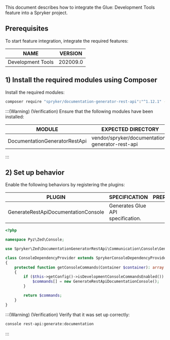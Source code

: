 This document describes how to integrate the Glue: Development Tools feature into a Spryker project.

## Prerequisites
To start feature integration, integrate the required features:

| NAME | VERSION |
|-|-|
| Development Tools | 202009.0 |

## 1) Install the required modules using Composer
Install the required modules:
```bash
composer require "spryker/documentation-generator-rest-api":"^1.12.1" --update-with-dependencies
```

:::(Warning) (Verification)
Ensure that the following modules have been installed:

| MODULE | EXPECTED DIRECTORY |
|-|-|
| DocumentationGeneratorRestApi | vendor/spryker/documentation-generator-rest-api |

:::

## 2) Set up behavior
Enable the following behaviors by registering the plugins:

| PLUGIN | SPECIFICATION | PREREQUISITES | NAMESPACE |
|-|-|-|-|
| GenerateRestApiDocumentationConsole  | Generates Glue API specification. |   | Spryker\Zed\DocumentationGeneratorRestApi\Communication\Console\ |

```php
<?php

namespace Pyz\Zed\Console;

use Spryker\Zed\DocumentationGeneratorRestApi\Communication\Console\GenerateRestApiDocumentationConsole;

class ConsoleDependencyProvider extends SprykerConsoleDependencyProvider
{
    protected function getConsoleCommands(Container $container): array
    {
        if ($this->getConfig()->isDevelopmentConsoleCommandsEnabled()) {
            $commands[] = new GenerateRestApiDocumentationConsole();
        }

        return $commands;
    }
}
```

:::(Warning) (Verification)
Verify that it was set up correctly:
```bash
console rest-api:generate:documentation
```
:::